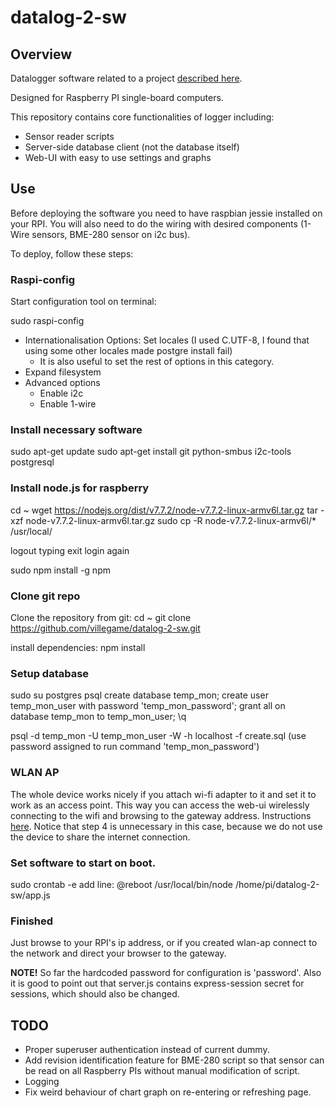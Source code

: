 # datalog-2-sw

## Overview

Datalogger software related to a project [described here](https://villegame.wordpress.com/projects/data-monitoring/portable-temperature-and-humidity-measuring-application-project/).

Designed for Raspberry PI single-board computers.

This repository contains core functionalities of logger including:
* Sensor reader scripts
* Server-side database client (not the database itself)
* Web-UI with easy to use settings and graphs

## Use

Before deploying the software you need to have raspbian jessie installed on your RPI. You will also need to do the wiring with desired components (1-Wire sensors, BME-280 sensor on i2c bus).

To deploy, follow these steps:

### Raspi-config 

Start configuration tool on terminal:

sudo raspi-config
* Internationalisation Options: Set locales (I used C.UTF-8, I found that using some other locales made postgre install fail)
  * It is also useful to set the rest of options in this category.
* Expand filesystem
* Advanced options
  * Enable i2c
  * Enable 1-wire

### Install necessary software

sudo apt-get update
sudo apt-get install git python-smbus i2c-tools postgresql

### Install node.js for raspberry

cd ~
wget https://nodejs.org/dist/v7.7.2/node-v7.7.2-linux-armv6l.tar.gz
tar -xzf node-v7.7.2-linux-armv6l.tar.gz
sudo cp -R node-v7.7.2-linux-armv6l/* /usr/local/

logout typing exit
login again

sudo npm install -g npm

### Clone git repo

Clone the repository from git:
cd ~
git clone https://github.com/villegame/datalog-2-sw.git

install dependencies:
npm install

### Setup database

sudo su postgres
psql
create database temp_mon;
create user temp_mon_user with password 'temp_mon_password';
grant all on database temp_mon to temp_mon_user;
\q

psql -d temp_mon -U temp_mon_user -W -h localhost -f create.sql
(use password assigned to run command 'temp_mon_password')

### WLAN AP

The whole device works nicely if you attach wi-fi adapter to it and set it to work as an access point. This way you can access the web-ui wirelessly connecting to the wifi and browsing to the gateway address.
Instructions [here](https://elinux.org/RPI-Wireless-Hotspot). Notice that step 4 is unnecessary in this case, because we do not use the device to share the internet connection.

### Set software to start on boot.

sudo crontab -e
add line:
@reboot /usr/local/bin/node /home/pi/datalog-2-sw/app.js

### Finished

Just browse to your RPI's ip address, or if you created wlan-ap connect to the network and direct your browser to the gateway.

**NOTE!**
So far the hardcoded password for configuration is 'password'.
Also it is good to point out that server.js contains express-session secret for sessions, which should also be changed.

## TODO
* Proper superuser authentication instead of current dummy.
* Add revision identification feature for BME-280 script so that sensor can be read on all Raspberry PIs without manual modification of script.
* Logging
* Fix weird behaviour of chart graph on re-entering or refreshing page.
